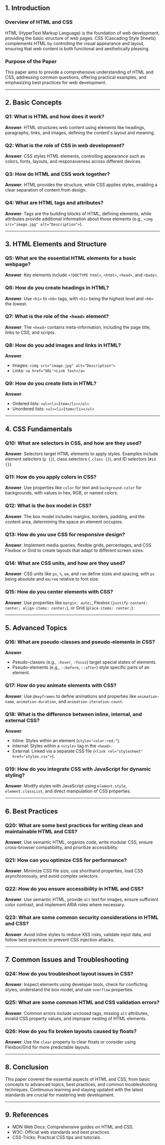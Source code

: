 
## 1. Introduction

### Overview of HTML and CSS
HTML (HyperText Markup Language) is the foundation of web development, providing the basic structure of web pages. CSS (Cascading Style Sheets) complements HTML by controlling the visual appearance and layout, ensuring that web content is both functional and aesthetically pleasing.

### Purpose of the Paper
This paper aims to provide a comprehensive understanding of HTML and CSS, addressing common questions, offering practical examples, and emphasizing best practices for web development.

---

## 2. Basic Concepts

### Q1: What is HTML and how does it work?
**Answer**: HTML structures web content using elements like headings, paragraphs, links, and images, defining the content's layout and meaning.

### Q2: What is the role of CSS in web development?
**Answer**: CSS styles HTML elements, controlling appearance such as colors, fonts, layouts, and responsiveness across different devices.

### Q3: How do HTML and CSS work together?
**Answer**: HTML provides the structure, while CSS applies styles, enabling a clear separation of content from design.

### Q4: What are HTML tags and attributes?
**Answer**: Tags are the building blocks of HTML, defining elements, while attributes provide additional information about those elements (e.g., `<img src="image.jpg" alt="Description">`).

---

## 3. HTML Elements and Structure

### Q5: What are the essential HTML elements for a basic webpage?
**Answer**: Key elements include `<!DOCTYPE html>`, `<html>`, `<head>`, and `<body>`.

### Q6: How do you create headings in HTML?
**Answer**: Use `<h1>` to `<h6>` tags, with `<h1>` being the highest level and `<h6>` the lowest.

### Q7: What is the role of the `<head>` element?
**Answer**: The `<head>` contains meta-information, including the page title, links to CSS, and scripts.

### Q8: How do you add images and links in HTML?
**Answer**: 
- Images: `<img src="image.jpg" alt="Description">`
- Links: `<a href="URL">Link Text</a>`

### Q9: How do you create lists in HTML?
**Answer**: 
- Ordered lists: `<ol><li>Item</li></ol>`
- Unordered lists: `<ul><li>Item</li></ul>`

---

## 4. CSS Fundamentals

### Q10: What are selectors in CSS, and how are they used?
**Answer**: Selectors target HTML elements to apply styles. Examples include element selectors (`p {}`), class selectors (`.class {}`), and ID selectors (`#id {}`).

### Q11: How do you apply colors in CSS?
**Answer**: Use properties like `color` for text and `background-color` for backgrounds, with values in hex, RGB, or named colors.

### Q12: What is the box model in CSS?
**Answer**: The box model includes margins, borders, padding, and the content area, determining the space an element occupies.

### Q13: How do you use CSS for responsive design?
**Answer**: Implement media queries, flexible grids, percentages, and CSS Flexbox or Grid to create layouts that adapt to different screen sizes.

### Q14: What are CSS units, and how are they used?
**Answer**: CSS units like `px`, `%`, `em`, and `rem` define sizes and spacing, with `px` being absolute and `em/rem` relative to font size.

### Q15: How do you center elements with CSS?
**Answer**: Use properties like `margin: auto;`, Flexbox (`justify-content: center; align-items: center;`), or Grid (`place-items: center;`).

---

## 5. Advanced Topics

### Q16: What are pseudo-classes and pseudo-elements in CSS?
**Answer**: 
- Pseudo-classes (e.g., `:hover`, `:focus`) target special states of elements.
- Pseudo-elements (e.g., `::before`, `::after`) style specific parts of an element.

### Q17: How do you animate elements with CSS?
**Answer**: Use `@keyframes` to define animations and properties like `animation-name`, `animation-duration`, and `animation-iteration-count`.

### Q18: What is the difference between inline, internal, and external CSS?
**Answer**: 
- Inline: Styles within an element (`style="color:red;"`).
- Internal: Styles within a `<style>` tag in the `<head>`.
- External: Linked via a separate CSS file (`<link rel="stylesheet" href="styles.css">`).

### Q19: How do you integrate CSS with JavaScript for dynamic styling?
**Answer**: Modify styles with JavaScript using `element.style`, `element.classList`, and direct manipulation of CSS properties.

---

## 6. Best Practices

### Q20: What are some best practices for writing clean and maintainable HTML and CSS?
**Answer**: Use semantic HTML, organize code, write modular CSS, ensure cross-browser compatibility, and prioritize accessibility.

### Q21: How can you optimize CSS for performance?
**Answer**: Minimize CSS file size, use shorthand properties, load CSS asynchronously, and avoid complex selectors.

### Q22: How do you ensure accessibility in HTML and CSS?
**Answer**: Use semantic HTML, provide `alt` text for images, ensure sufficient color contrast, and implement ARIA roles where necessary.

### Q23: What are some common security considerations in HTML and CSS?
**Answer**: Avoid inline styles to reduce XSS risks, validate input data, and follow best practices to prevent CSS injection attacks.

---

## 7. Common Issues and Troubleshooting

### Q24: How do you troubleshoot layout issues in CSS?
**Answer**: Inspect elements using developer tools, check for conflicting styles, understand the box model, and use `overflow` properties.

### Q25: What are some common HTML and CSS validation errors?
**Answer**: Common errors include unclosed tags, missing `alt` attributes, invalid CSS property values, and improper nesting of HTML elements.

### Q26: How do you fix broken layouts caused by floats?
**Answer**: Use the `clear` property to clear floats or consider using Flexbox/Grid for more predictable layouts.

---

## 8. Conclusion
This paper covered the essential aspects of HTML and CSS, from basic concepts to advanced topics, best practices, and common troubleshooting techniques. Continuous learning and staying updated with the latest standards are crucial for mastering web development.

---

## 9. References
- MDN Web Docs: Comprehensive guides on HTML and CSS.
- W3C: Official web standards and best practices.
- CSS-Tricks: Practical CSS tips and tutorials.


